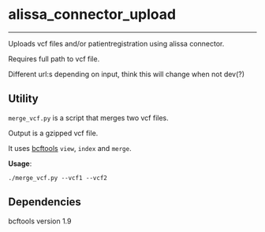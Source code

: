 # alissa_connector_upload

___

Uploads vcf files and/or patientregistration
using alissa connector.

Requires full path to vcf file.

Different url:s depending on input, 
think this will change when not dev(?)

## Utility    

`merge_vcf.py` is a script that merges two vcf files.   

Output is a gzipped vcf file.   

It uses [bcftools](https://samtools.github.io/bcftools/bcftools.html) `view`, `index` and `merge`.      

**Usage**:  

`./merge_vcf.py --vcf1 --vcf2` 

## Dependencies    

bcftools version 1.9
